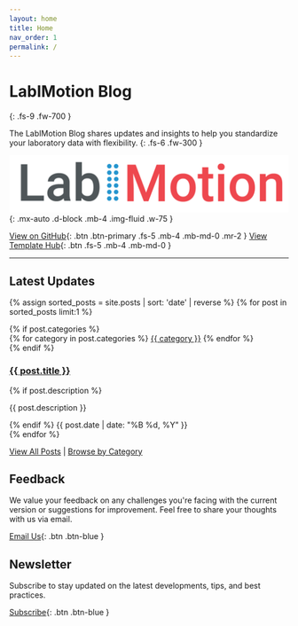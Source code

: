 ```yaml
---
layout: home
title: Home
nav_order: 1
permalink: /
---
```


# LabIMotion Blog
{: .fs-9 .fw-700 }

The LabIMotion Blog shares updates and insights to help you standardize your laboratory data with flexibility.
{: .fs-6 .fw-300 }

![LabIMotion Blog](assets/images/labimotion_logo.png){: .mx-auto .d-block .mb-4 .img-fluid .w-75 }

[View on GitHub](https://github.com/LabIMotion/labimotion){: .btn .btn-primary .fs-5 .mb-4 .mb-md-0 .mr-2 }
[View Template Hub](https://www.chemotion-repository.net/home/genericHub){: .btn .fs-5 .mb-4 .mb-md-0 }

---

## Latest Updates

{% assign sorted_posts = site.posts | sort: 'date' | reverse %}
{% for post in sorted_posts limit:1 %}
  <article class="post-preview mb-6">
    {% if post.categories %}
    <div class="post-categories mt-6">
      {% for category in post.categories %}
        <a href="./categories#{{ category | slugify }}" class="category-tag">{{ category }}</a>
      {% endfor %}
    </div>
    {% endif %}
    <h3>
      <a href="{{ post.url | relative_url }}">{{ post.title }}</a>
    </h3>
    {% if post.description %}
      <p class="mb-1">{{ post.description }}</p>
    {% endif %}
    <time datetime="{{ post.date | date_to_xmlschema }}" class="fs-3 fw-500">{{ post.date | date: "%B %d, %Y" }}</time>
  </article>
{% endfor %}

[View All Posts](./blog/archive) | [Browse by Category](./blog/categories)

## Feedback

We value your feedback on any challenges you're facing with the current version or suggestions for improvement. Feel free to share your thoughts with us via email.

[<i class="bi bi-envelope-at"></i> Email Us](mailto:chemotion-labimotion@lists.kit.edu){: .btn .btn-blue }

## Newsletter

Subscribe to stay updated on the latest developments, tips, and best practices.

[<i class="bi bi-newspaper"></i> Subscribe](https://www.lists.kit.edu/sympa/subscribe/labimotion-users){: .btn .btn-blue }
